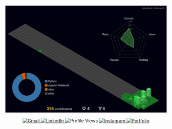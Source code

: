 ![](./profile-3d-contrib/profile-night-green.svg)

<p align="center">
  <a href="mailto:your.email@gmail.com">
    <img src="https://img.shields.io/badge/Gmail-DB4437?style=for-the-badge&logo=gmail&logoColor=white" alt="Gmail">
  </a>
  <a href="https://www.linkedin.com/in/yourusername/">
    <img src="https://img.shields.io/badge/LinkedIn-0A66C2?style=for-the-badge&logo=linkedin&logoColor=white" alt="LinkedIn">
  </a>
  <img src="https://komarev.com/ghpvc/?username=yourgithubusername&style=for-the-badge" alt="Profile Views">
  <a href="https://instagram.com/yourusername">
    <img src="https://img.shields.io/badge/Instagram-E4405F?style=for-the-badge&logo=instagram&logoColor=white" alt="Instagram">
  </a>
  <a href="https://yourwebsite.com">
    <img src="https://img.shields.io/badge/Portfolio-101010?style=for-the-badge&logo=google-chrome&logoColor=white" alt="Portfolio">
  </a>
</p>
